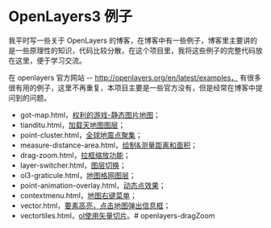 # OpenLayers3 例子

我平时写一些关于 OpenLayers 的博客，在博客中有一些例子，博客里主要讲的是一些原理性的知识，代码比较分散，在这个项目里，我将这些例子的完整代码放在这里，便于学习交流。

在 openlayers 官方网站 -- http://openlayers.org/en/latest/examples， 有很多很有用的例子，这里不再重复，本项目主要是一些官方没有，但是经常在博客中提问到的问题。

- got-map.html，[权利的游戏-静态图片地图](http://cheerfun.xyz/openlayers-examples/got-map.html)；
- tianditu.html，[加载天地图图层](http://cheerfun.xyz/openlayers-examples/tianditu.html)；
- point-cluster.html，[全球地震点聚集](http://cheerfun.xyz/openlayers-examples/point-cluster.html)；
- measure-distance-area.html，[绘制&测量距离和面积](http://cheerfun.xyz/openlayers-examples/measure-distance-area.html)；
- drag-zoom.html，[拉框缩放功能](http://cheerfun.xyz/openlayers-examples/drag-zoom.html)；
- layer-switcher.html，[图层切换](http://cheerfun.xyz/openlayers-examples/layer-switcher.html)；
- ol3-graticule.html，[地图格网图层](http://cheerfun.xyz/openlayers-examples/ol3-graticule.html)；
- point-animation-overlay.html，[动态点效果](http://cheerfun.xyz/openlayers-examples/point-animation-overlay.html)；
- contextmenu.html，[地图右键菜单](http://cheerfun.xyz/openlayers-examples/contextmenu.html)；
- vector.html，[要素高亮，点击地图弹出信息框](http://cheerfun.xyz/openlayers-examples/vector.html)；
- vectortiles.html，[ol使用矢量切片](http://cheerfun.xyz/openlayers-examples/vectortiles.html)。# openlayers-dragZoom

